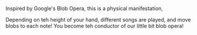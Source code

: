 Inspired by Google's Blob Opera, this is a physical manifestation, 

Depending on teh height of your hand, different songs are played, and move blobs to each note!
You become teh conductor of our little bit blob opera!
